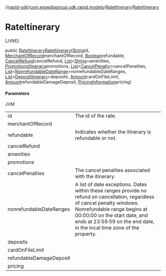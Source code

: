 //[rapid-sdk](../../../index.md)/[com.expediagroup.sdk.rapid.models](../index.md)/[RateItinerary](index.md)/[RateItinerary](-rate-itinerary.md)

# RateItinerary

[JVM]\

public [RateItinerary](index.md)[RateItinerary](-rate-itinerary.md)([String](https://docs.oracle.com/javase/8/docs/api/java/lang/String.html)id, [MerchantOfRecord](../-merchant-of-record/index.md)merchantOfRecord, [Boolean](https://docs.oracle.com/javase/8/docs/api/java/lang/Boolean.html)refundable, [CancelRefund](../-cancel-refund/index.md)cancelRefund, [List](https://docs.oracle.com/javase/8/docs/api/java/util/List.html)&lt;[String](https://docs.oracle.com/javase/8/docs/api/java/lang/String.html)&gt;amenities, [PromotionsItinerary](../-promotions-itinerary/index.md)promotions, [List](https://docs.oracle.com/javase/8/docs/api/java/util/List.html)&lt;[CancelPenalty](../-cancel-penalty/index.md)&gt;cancelPenalties, [List](https://docs.oracle.com/javase/8/docs/api/java/util/List.html)&lt;[NonrefundableDateRange](../-nonrefundable-date-range/index.md)&gt;nonrefundableDateRanges, [List](https://docs.oracle.com/javase/8/docs/api/java/util/List.html)&lt;[DepositItinerary](../-deposit-itinerary/index.md)&gt;deposits, [Amount](../-amount/index.md)cardOnFileLimit, [Amount](../-amount/index.md)refundableDamageDeposit, [PricingInformation](../-pricing-information/index.md)pricing)

#### Parameters

JVM

| | |
|---|---|
| id | The id of the rate. |
| merchantOfRecord |
| refundable | Indicates whether the itinerary is refundable or not. |
| cancelRefund |
| amenities |
| promotions |
| cancelPenalties | The cancel penalties associated with the itinerary. |
| nonrefundableDateRanges | A list of date exceptions. Dates within these ranges provide no refund on cancellation, regardless of cancel penalty windows. Nonrefundable range begins at 00:00:00 on the start date, and ends at 23:59:59 on the end date, in the local time zone of the property. |
| deposits |
| cardOnFileLimit |
| refundableDamageDeposit |
| pricing |
